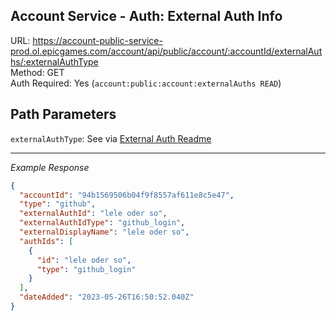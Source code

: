 ## Account Service - Auth: External Auth Info

URL: https://account-public-service-prod.ol.epicgames.com/account/api/public/account/:accountId/externalAuths/:externalAuthType \
Method: GET \
Auth Required: Yes (`account:public:account:externalAuths READ`)

## Path Parameters

`externalAuthType`: See via [External Auth Readme](./README.md)

---

_Example Response_

```json
{
  "accountId": "94b1569506b04f9f8557af611e8c5e47",
  "type": "github",
  "externalAuthId": "lele oder so",
  "externalAuthIdType": "github_login",
  "externalDisplayName": "lele oder so",
  "authIds": [
    {
      "id": "lele oder so",
      "type": "github_login"
    }
  ],
  "dateAdded": "2023-05-26T16:50:52.040Z"
}
```
